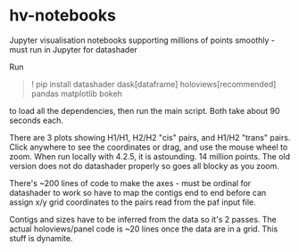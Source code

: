 # hv-notebooks
Jupyter visualisation notebooks supporting millions of points smoothly - must run in Jupyter for datashader

Run 

> ! pip install datashader dask[dataframe] holoviews[recommended] pandas matplotlib bokeh


to load all the dependencies, then run the main script. 
Both take about 90 seconds each. 

There are 3 plots showing H1/H1, H2/H2 "cis" pairs, and H1/H2 "trans" pairs. Click anywhere to see the coordinates or drag, and use the mouse wheel to zoom. When run locally with 4.2.5, it is astounding. 14 million points. The old version does not do datashader properly so goes all blocky as you zoom.

There's ~200 lines of code to make the axes - must be ordinal for datashader to work so have to map the contigs end to end before can assign x/y grid coordinates to the pairs read from the paf input file.

Contigs and sizes have to be inferred from the data so it's 2 passes. The actual holoviews/panel code is ~20 lines once the data are in a grid. This stuff is dynamite.

